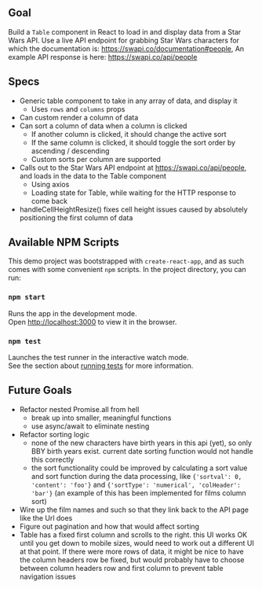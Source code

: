 ## Goal

Build a `Table` component in React to load in and display data from a Star Wars API. Use a live API endpoint for grabbing Star Wars characters for which the documentation is: https://swapi.co/documentation#people, An example API response is here: https://swapi.co/api/people

## Specs

- Generic table component to take in any array of data, and display it
  - Uses `rows` and `columns` props
- Can custom render a column of data
- Can sort a column of data when a column is clicked
  - If another column is clicked, it should change the active sort
  - If the same column is clicked, it should toggle the sort order by ascending / descending
  - Custom sorts per column are supported
- Calls out to the Star Wars API endpoint at https://swapi.co/api/people, and loads in the data to the Table component
  - Using axios
  - Loading state for Table, while waiting for the HTTP response to come back
- handleCellHeightResize() fixes cell height issues caused by absolutely positioning the first column of data

## Available NPM Scripts

This demo project was bootstrapped with `create-react-app`, and as such comes with some convenient `npm` scripts. In the project directory, you can run:

### `npm start`

Runs the app in the development mode.<br>
Open [http://localhost:3000](http://localhost:3000) to view it in the browser.

### `npm test`

Launches the test runner in the interactive watch mode.<br>
See the section about [running tests](https://facebook.github.io/create-react-app/docs/running-tests) for more information.

## Future Goals

- Refactor nested Promise.all from hell
  - break up into smaller, meaningful functions
  - use async/await to eliminate nesting
- Refactor sorting logic
  - none of the new characters have birth years in this api (yet), so only BBY birth years exist. current date sorting function would not handle this correctly
  - the sort functionality could be improved by calculating a sort value and sort function during the data processing, like `{'sortval': 0, 'content': 'foo'}` and `{'sortType': 'numerical', 'colHeader': 'bar'}` (an example of this has been implemented for films column sort)
- Wire up the film names and such so that they link back to the API page like the Url does
- Figure out pagination and how that would affect sorting
- Table has a fixed first column and scrolls to the right. this UI works OK until you get down to mobile sizes, would need to work out a different UI at that point. If there were more rows of data, it might be nice to have the column headers row be fixed, but would probably have to choose between column headers row and first column to prevent table navigation issues
